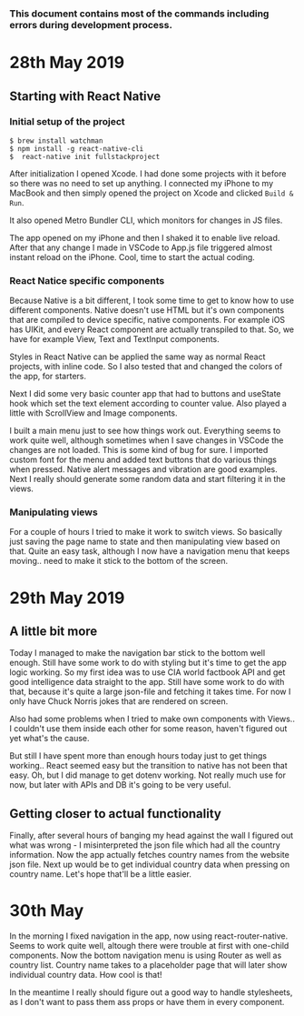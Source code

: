 ### This document contains most of the commands including errors during development process.

# 28th May 2019
## Starting with React Native

### Initial setup of the project
```
$ brew install watchman
$ npm install -g react-native-cli
$  react-native init fullstackproject
```

After initialization I opened Xcode. I had done some projects with it before so there
was no need to set up anything. I connected my iPhone to my MacBook and then
 simply opened the project on Xcode and clicked `Build & Run`. 

It also opened Metro Bundler CLI, which monitors for changes in JS files. 

The app opened on my iPhone and then I shaked it to enable live reload. After that
any change I made in VSCode to App.js file triggered almost instant reload on the iPhone.
Cool, time to start the actual coding.

### React Natice specific components

Because Native is a bit different, I took some time to get to know how to use different
components. Native doesn't use HTML but it's own components that are compiled to
device specific, native components. For example iOS has UIKit, and every React component
are actually transpiled to that. So, we have for example View, Text and TextInput components.

Styles in React Native can be applied the same way as normal React projects, with inline code.
So I also tested that and changed the colors of the app, for starters.

Next I did some very basic counter app that had to buttons and useState hook which
set the text element according to counter value. Also played a little with ScrollView
and Image components.

I built a main menu just to see how things work out. Everything seems to
work quite well, although sometimes when I save changes in VSCode the changes
are not loaded. This is some kind of bug for sure. I imported custom font
for the menu and added text buttons that do various things when pressed.
Native alert messages and vibration are good examples. Next I really should
generate some random data and start filtering it in the views.

### Manipulating views

For a couple of hours I tried to make it work to switch views. So basically
just saving the page name to state and then manipulating view based on that.
Quite an easy task, although I now have a navigation menu that keeps moving..
need to make it stick to the bottom of the screen.

# 29th May 2019

## A little bit more

Today I managed to make the navigation bar stick to the bottom well enough.
Still have some work to do with styling but it's time to get the app logic
working. So my first idea was to use CIA world factbook API and get good
intelligence data straight to the app. Still have some work to do with
that, because it's quite a large json-file and fetching it takes time.
For now I only have Chuck Norris jokes that are rendered on screen.

Also had some problems when I tried to make own components with Views..
I couldn't use them inside each other for some reason, haven't figured
out yet what's the cause.

But still I have spent more than enough hours today just to get things
working.. React seemed easy but the transition to native has not been
that easy. Oh, but I did manage to get dotenv working. Not really much
use for now, but later with APIs and DB it's going to be very useful.

## Getting closer to actual functionality

Finally, after several hours of banging my head against the wall I figured
out what was wrong - I misinterpreted the json file which had all the 
country information. Now the app actually fetches country names from the
website json file. Next up would be to get individual country data when
pressing on country name. Let's hope that'll be a little easier.

# 30th May

In the morning I fixed navigation in the app, now using react-router-native.
Seems to work quite well, altough there were trouble at first with one-child
components. Now the bottom navigation menu is using Router as well as country
list. Country name takes to a placeholder page that will later show individual
country data. How cool is that!

In the meantime I really should figure out a good way to handle stylesheets,
as I don't want to pass them ass props or have them in every component.
